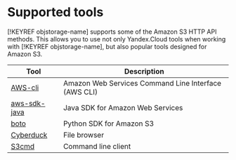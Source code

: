 # Supported tools

[!KEYREF objstorage-name] supports some of the Amazon S3 HTTP API methods. This allows you to use not only Yandex.Cloud tools when working with [!KEYREF objstorage-name], but also popular tools designed for Amazon S3.

| Tool | Description |
| ----- | ----- |
| [AWS-cli](aws-cli.md) | Amazon Web Services Command Line Interface (AWS CLI) |
| [aws-sdk-java](aws-sdk-java.md) | Java SDK for Amazon Web Services |
| [boto](boto.md) | Python SDK for Amazon S3 |
| [Cyberduck](cyberduck.md) | File browser |
| [S3cmd](s3cmd.md) | Command line client |

